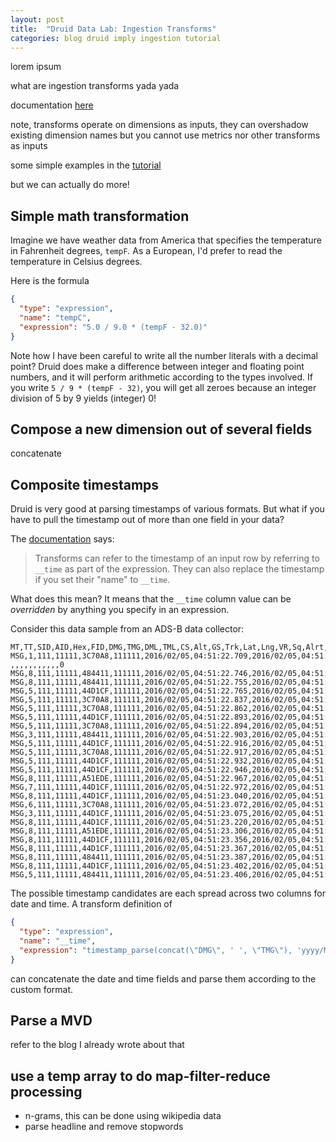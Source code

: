 ```yaml
---
layout: post
title:  "Druid Data Lab: Ingestion Transforms"
categories: blog druid imply ingestion tutorial
---
```


lorem ipsum 

what are ingestion transforms yada yada

documentation [here](https://druid.apache.org/docs/latest/ingestion/ingestion-spec.html#transforms)

note, transforms operate on dimensions as inputs, they can overshadow existing dimension names but you cannot use metrics nor other transforms as inputs

some simple examples in the [tutorial](https://druid.apache.org/docs/latest/tutorials/tutorial-transform-spec.html#load-data-with-transform-specs)

but we can actually do more!

## Simple math transformation

Imagine we have weather data from America that specifies the temperature in Fahrenheit degrees, `tempF`. As a European, I'd prefer to read the temperature in Celsius degrees.

Here is the formula

```json
{
  "type": "expression",
  "name": "tempC",
  "expression": "5.0 / 9.0 * (tempF - 32.0)"
}
```

Note how I have been careful to write all the number literals with a decimal point? Druid does make a difference between integer and floating point numbers, and it will perform arithmetic according to the types involved. If you write `5 / 9 * (tempF - 32)`, you will get all zeroes because an integer division of 5 by 9 yields (integer) 0!

## Compose a new dimension out of several fields

concatenate

## Composite timestamps

Druid is very good at parsing timestamps of various formats. But what if you have to pull the timestamp out of more than one field in your data?

The [documentation](https://druid.apache.org/docs/latest/ingestion/ingestion-spec.html#transforms) says:

> Transforms can refer to the timestamp of an input row by referring to `__time` as part of the expression. They can also replace the timestamp if you set their "name" to `__time`.

What does this mean? It means that the `__time` column value can be _overridden_ by anything you specify in an expression. 


Consider this data sample from an ADS-B data collector:

```csv
MT,TT,SID,AID,Hex,FID,DMG,TMG,DML,TML,CS,Alt,GS,Trk,Lat,Lng,VR,Sq,Alrt,Emer,SPI,Gnd
MSG,1,111,11111,3C70A8,111111,2016/02/05,04:51:22.709,2016/02/05,04:51:22.693,BCS850  ,,,,,,,,,,,0
MSG,8,111,11111,484411,111111,2016/02/05,04:51:22.746,2016/02/05,04:51:22.698,,,,,,,,,,,,0
MSG,8,111,11111,484411,111111,2016/02/05,04:51:22.755,2016/02/05,04:51:22.756,,,,,,,,,,,,0
MSG,5,111,11111,44D1CF,111111,2016/02/05,04:51:22.765,2016/02/05,04:51:22.758,,27025,,,,,,,0,,0,0
MSG,5,111,11111,3C70A8,111111,2016/02/05,04:51:22.837,2016/02/05,04:51:22.824,,36000,,,,,,,0,,0,0
MSG,5,111,11111,3C70A8,111111,2016/02/05,04:51:22.862,2016/02/05,04:51:22.827,,36000,,,,,,,0,,0,0
MSG,5,111,11111,44D1CF,111111,2016/02/05,04:51:22.893,2016/02/05,04:51:22.888,,27025,,,,,,,0,,0,0
MSG,5,111,11111,3C70A8,111111,2016/02/05,04:51:22.894,2016/02/05,04:51:22.888,,36000,,,,,,,0,,0,0
MSG,3,111,11111,484411,111111,2016/02/05,04:51:22.903,2016/02/05,04:51:22.889,,12525,,,52.58052,5.29031,,,,,,0
MSG,5,111,11111,44D1CF,111111,2016/02/05,04:51:22.916,2016/02/05,04:51:22.891,,27025,,,,,,,0,,0,0
MSG,5,111,11111,3C70A8,111111,2016/02/05,04:51:22.917,2016/02/05,04:51:22.891,,36000,,,,,,,0,,0,0
MSG,5,111,11111,44D1CF,111111,2016/02/05,04:51:22.932,2016/02/05,04:51:22.893,,27025,,,,,,,0,,0,0
MSG,5,111,11111,44D1CF,111111,2016/02/05,04:51:22.946,2016/02/05,04:51:22.895,,27025,,,,,,,0,,0,0
MSG,8,111,11111,A51EDE,111111,2016/02/05,04:51:22.967,2016/02/05,04:51:22.954,,,,,,,,,,,,0
MSG,7,111,11111,44D1CF,111111,2016/02/05,04:51:22.972,2016/02/05,04:51:22.955,,27025,,,,,,,,,,0
MSG,8,111,11111,44D1CF,111111,2016/02/05,04:51:23.040,2016/02/05,04:51:23.021,,,,,,,,,,,,0
MSG,6,111,11111,3C70A8,111111,2016/02/05,04:51:23.072,2016/02/05,04:51:23.025,,,,,,,,4131,0,0,0,0
MSG,3,111,11111,44D1CF,111111,2016/02/05,04:51:23.075,2016/02/05,04:51:23.026,,27025,,,51.32419,6.70715,,,,,,0
MSG,8,111,11111,44D1CF,111111,2016/02/05,04:51:23.220,2016/02/05,04:51:23.215,,,,,,,,,,,,0
MSG,8,111,11111,A51EDE,111111,2016/02/05,04:51:23.306,2016/02/05,04:51:23.284,,,,,,,,,,,,0
MSG,8,111,11111,44D1CF,111111,2016/02/05,04:51:23.356,2016/02/05,04:51:23.347,,,,,,,,,,,,0
MSG,8,111,11111,44D1CF,111111,2016/02/05,04:51:23.367,2016/02/05,04:51:23.348,,,,,,,,,,,,0
MSG,8,111,11111,484411,111111,2016/02/05,04:51:23.387,2016/02/05,04:51:23.351,,,,,,,,,,,,0
MSG,8,111,11111,44D1CF,111111,2016/02/05,04:51:23.402,2016/02/05,04:51:23.353,,,,,,,,,,,,0
MSG,5,111,11111,484411,111111,2016/02/05,04:51:23.406,2016/02/05,04:51:23.354,,12525,,,,,,,0,,0,0
```

The possible timestamp candidates are each spread across two columns for date and time. A transform definition of

```json
{
  "type": "expression",
  "name": "__time",
  "expression": "timestamp_parse(concat(\"DMG\", ' ', \"TMG\"), 'yyyy/M/d HH:mm:ss.SSS')"
}
```

can concatenate the date and time fields and parse them according to the custom format.

## Parse a MVD

refer to the blog I already wrote about that

## use a temp array to do map-filter-reduce processing

- n-grams, this can be done using wikipedia data
- parse headline and remove stopwords


